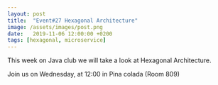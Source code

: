 ```yaml
---
layout: post
title:  "Event#27 Hexagonal Architecture"
image: /assets/images/post.png
date:   2019-11-06 12:00:00 +0200
tags: [hexagonal, microservice]
---
```

This week on Java club we will take a look at Hexagonal Architecture.

Join us on Wednesday, at 12:00 in Pina colada (Room 809)
